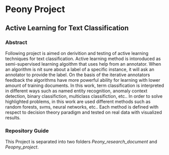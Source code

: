 # Peony Project

## Active Learning for Text Classification

### Abstract 

Following project is aimed on derivition and testing of active learning techniques for text classification. Active learning method is intoroduced as semi-supervised learning algoithm that uses help from an annotator. When an algorithm is nit sure about a label of a specific instance, it will ask an annotator to provide the label. On the basis of the iterative annotators feedback the algorithms have more powerful ability for learning with lower amount of training documents. In this work, term classification is interpreted in different ways such as named entity recognition, anomaly context detection, binary classifiction, multiclass classifiction, etc.. In order to solve highlighted problems, in this work are used different methods such as random forests, svms, neural networks, etc.. Each method is defined with respect to decision theory paradigm and tested on real data with visualized results.

### Repository Guide

This Project is separated into two folders *Peony_research_document* and *Peopny_project*. 



